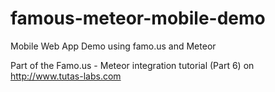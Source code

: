 # famous-meteor-mobile-demo
Mobile Web App Demo using famo.us and Meteor 

Part of the Famo.us - Meteor integration tutorial (Part 6)  on http://www.tutas-labs.com


